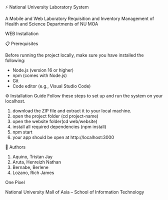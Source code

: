 ⚡ National University Laboratory System

A Mobile and Web Laboratory Requisition and Inventory Management
of Health and Science Departments of NU MOA 

WEB Installation

📋 Prerequisites

Before running the project locally, make sure you have installed the following:
- Node.js
 (version 16 or higher)
- npm
 (comes with Node.js)
- Git
- Code editor (e.g., Visual Studio Code)

⚙️ Installation Guide
Follow these steps to set up and run the system on your localhost.
1. download the ZIP file and extract it to your local machine.
2. open the project folder (cd project-name)
3. open the website folder(cd web/website)
4. install all required dependencies (npm install)
5. npm start
6. your app should be open at http://localhost:3000

👥 Authors

1. Aquino, Tristan Jay
2. Aruta, Henreizh Nathan
3. Bernabe, Berlene
4. Lozano, Rich James 

One Pixel

National University Mall of Asia – School of Information Technology
